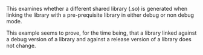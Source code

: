 This examines whether a different shared library (.so) is generated when linking the
library with a pre-prequisite library in either debug or non debug mode.

This example seems to prove, for the time being, that a library linked against a debug
version of a library and against a release version of a library does not change.
